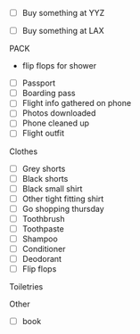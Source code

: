 - [ ] Buy something at YYZ
- [ ] Buy something at LAX


PACK
- flip flops for shower

- [ ] Passport
- [ ] Boarding pass
- [ ] Flight info gathered on phone
- [ ] Photos downloaded
- [ ] Phone cleaned up
- [ ] Flight outfit

Clothes
- [ ] Grey shorts
- [ ] Black shorts
- [ ] Black small shirt
- [ ] Other tight fitting shirt
- [ ] Go shopping thursday
- [ ] Toothbrush
- [ ] Toothpaste
- [ ] Shampoo
- [ ] Conditioner
- [ ] Deodorant
- [ ] Flip flops

Toiletries

Other
- [ ] book